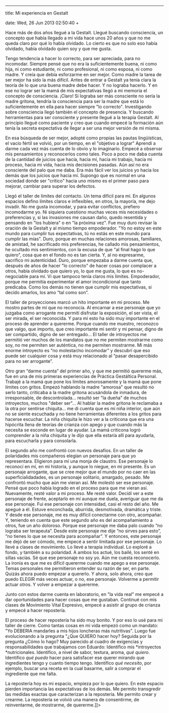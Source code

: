---

title: Mi experiencia en Gestalt

date: Wed, 26 Jun 2013 02:50:40 +

Hace más de dos años llegué a la Gestalt. Llegué buscando consciencia, un concepto que había llegado a mi vida hace unos 20 años y que no me queda claro por qué lo había olvidado. Lo cierto es que no solo eso había olvidado, había olvidado quien soy y que me gusta.  

Tengo tendencia a hacer lo correcto, para ser apreciada, para no incomodar. Siempre pensé que no era la suficientemente buena, ni como hija, ni como estudiante, ni como profesional, ni como esposa, ni como madre. Y creía que debía esforzarme en ser mejor. Como madre la tarea de ser mejor ha sido la más difícil. Antes de entrar a Gestalt ya tenía clara la teoría de lo que una buena madre debe hacer. Y no lograba hacerlo. Y en ese no lograr ser la mamá de mis expectativas llegó a mi memoria el concepto de consciencia. ¡Claro! Si lograba ser más consciente no sería la madre gritona, tendría la consciencia para ser la madre que está lo suficientemente en ella para hacer siempre "lo correcto". Investigando sobre consciencia llegó también el concepto de presencia. Y buscando herramientas para ser consciente y presente llegué a la terapia Gestalt. Al principio llegué como paciente y creo que cuando empecé la formación aún tenía la secreta expectativa de llegar a ser una mejor versión de mi misma.  

En esa búsqueda de ser mejor, adopté como propias las pautas lingüísticas, el vacío fértil se volvió, por un tiempo, en el "objetivo a lograr" Aprendí a darme cada vez más cuenta de lo obvio y lo imaginario. Empecé a observar mis pensamientos y reconocerlos como tales. Poco a poco me daba cuenta de la cantidad de juicios que hacía, hacia mí, hacia mi trabajo, hacia mi proceso, hacia mi vida, hacia mis decisiones pasadas. Aún así no era consciente del palo que me daba. Era más fácil ver los juicios yo hacia los demás que los juicios que hacia mí. Supongo que es normal en una sociedad donde ser "crítico" hacia uno mismo es el primer paso para mejorar, cambiar para superar los defectos.  

Llegó el taller de límites del contacto. Un tema difícil para mí. En algunos espacios defino límites claros e inflexibles, en otros, la mayoría, me dejo invadir. No me gusta incomodar, y para evitar conflictos, prefiero incomodarme yo. Ni siquiera cuestiono muchas veces mis necesidades o preferencias y, si las invasiones me causan daño, quedo resentida y pensando en "los hubiera" o en "la próxima vez". Fue muy duro revisar la oración de la Gestalt y al mismo tiempo empoderador. "Yo no estoy en este mundo para cumplir tus expectativas, tú no estás en este mundo para cumplir las mías". Duro, porque en muchas relaciones amorosas, familiares, de amistad, he sacrificado mis preferencias, he callado mis pensamientos, he ocultado mis sentimientos, con la excusa de que "al final hago lo que quiero", cosa que en el fondo no es tan cierta. Y, al no expresarme, sacrifico mi autenticidad. Duro, porque empezaba a darme cuenta que, después de años de hacer "lo correcto" de hacer cosas por complacer a otros, había olvidado que quiero yo, lo que me gusta, lo que es no-negociable para mí. Vi que tampoco tenía claros mis límites. Empoderador, porque me permitía experimentar el amor incondicional que tanto predicaba. Como los demás no tienen que cumplir mis expectativas, si decido amarlos, los amo “tal como son”. 

El taller de proyecciones marcó un hito importante en mi proceso. Me mostro partes de mí que no reconocía. Al encarnar a ese personaje que yo juzgaba como arrogante me permití disfrutar la exposición, el ser vista, el ser mirada, el ser reconocida. Y para mí esto ha sido muy importante en el proceso de aprender a quererme. Porque cuando me muestro, reconozco que valgo, que importo, que creo importante mi sentir y mi pensar, digno de ser compartido, digno de ser entregado...  El taller de introyectos me permitió ver muchos de los mandatos que no me permiten mostrarme como soy, no me permiten ser auténtica, no me permiten mostrarme. Mi más enorme introyecto es “no molestar/no incomodar” y descubrí que eso puede ser cualquier cosa y está muy relacionado al “pasar desapercibido para no ser arrogante”. 

Otro gran “darme cuenta” del primer año, y que me permitió quererme más, fue en una de mis primeras experiencias de Práctica Gestáltica Personal. Trabajé a la mamá que pone los límites amorosamente y la mamá que pone límites con gritos. Empezó hablando la madre "amorosa" que resultó no serlo tanto, criticaba a la madre gritona acusándola de inmadura, de irresponsable, de descontrolada... resultó ser "la dueña" de muchos introyectos, muchos "deber ser"... Al hablar la madre gritona le reclamaba a la otra por sentirse chiquita... me di cuenta que es mi niña interior, que aún no se siente escuchada y no tiene herramientas diferentes a los gritos para hacerse escuchar. La niña chiquita le hizo ver a la criticona que era una hipócrita llena de teorías de crianza con apego y que cuando más la necesita se esconde en lugar de ayudar. La mamá criticona logró comprender a la niña chiquita y le dijo que ella estaría allí para ayudarla, para escucharla y para consolarla.  

El segundo año me confrontó con nuevos desafíos. En un taller de polaridades mis compañeros elegían un personaje para que yo representara. Eligieron para mí una monja de claustro. Ese personaje lo reconocí en mí, en mi historia, y aunque lo niegue, en mi presente. Es un personaje arrogante, que se cree mejor que el mundo por no caer en las superficialidadades, es un personaje solitario, amargado, pesado. Me confrontó mucho que aún me vieran así. Me molestó ser ese personaje. Pensé que poco había logrado en el proceso para que me vieran así. Nuevamente, resté valor a mi proceso. Me resté valor. Decidí ver a este personaje de frente, aceptarlo en mí aunque me duela, averiguar que me da ese personaje. Fui ese personaje con intensidad, casi el resto del año. Me apegué a él. Estuve enconchada, aburrida, desmotivada, dramática y triste. Y desde ese personaje, me es muy difícil conectarme con otro, acompañar. Y, teniendo en cuenta que este segundo año es del acompañamiento a otros, fue un año doloroso. Porque ese personaje me daba palo cuando “no lograba ser terapeuta”. Desde este personaje me dije “no sirves para esto”, “no tienes lo que se necesita para acompañar”. Y entonces, este personaje me dejó de ser cómodo, me empecé a sentir limitada por ese personaje. Lo llevé a clases de movimiento. Lo llevé a terapia individual. Lo exploré a fondo, y también a su polaridad. A ambos los actué, los bailé, los senté en sillas vacías. Sé que ese personaje no soy yo. Aún me cuesta reconocerlo. La ironía es que me es difícil quererme cuando me apego a ese personaje. Temas personales me permitieron entender su razón de ser, en parte. Quizás ahora puedo empezar a quererlo. Y ahora, solo ahora, creo que puedo ELEGIR más veces actuar, o no, ese personaje. Volverme a permitir actuar otros. Y volver a empezar a quererme. 

Junto con estos darme cuenta en laboratorio, en "la vida real" me empecé a dar oportunidades para hacer cosas que me gustaban. Continué con mis clases de Movimiento Vital Expresivo, empecé a asistir al grupo de crianza y empecé a hacer repostería.  

El proceso de hacer repostería ha sido muy bonito. Y por eso lo usé para mi taller de cierre. Como tantas cosas en mi vida empezó como un mandato: "Yo DEBERIA mandarles a mis hijos loncheras más nutritivas". Luego fue evolucionando a la pregunta "¿Que QUIERO hacer hoy? Seguida por la pregunta ¿Cómo lo hago? Muy parecido al cuadro de exigencias y responsabilidades que trabajamos con Eduardo: Identifico mis *introyectos *nutricionales. Identifico, a nivel de sabor, textura, aroma, *qué quiero*. Identifico *qué puedo* hacer para satisfacer ese querer mirando que ingredientes tengo y cuanto tiempo tengo. Identifico *qué necesito*, por ejemplo, buscar una receta en la cual basarme, salir a comprar el ingrediente que me falta. 

La repostería hoy es mi espacio, empieza por lo que quiero. En este espacio pierden importancia las expectativas de los demás. Me permito transgredir las medidas exactas que caracterizan a la repostería. Me permito crear y crearme. La repostería se volvió una manera de consentirme, de reinventarme, de mostrarme, de quererme.]]>
